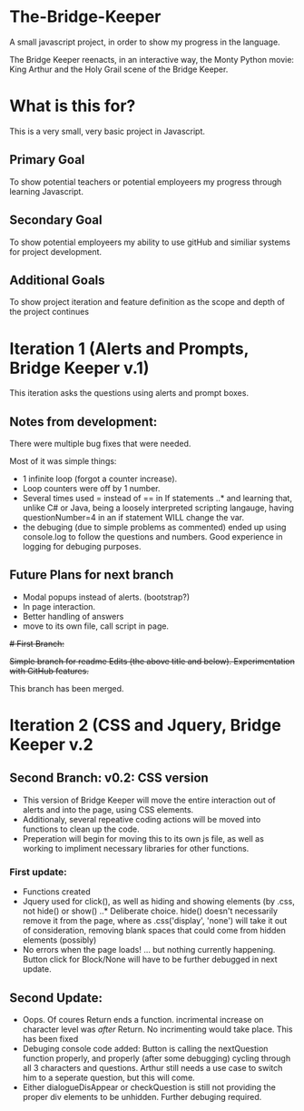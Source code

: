# The-Bridge-Keeper
A small javascript project, in order to show my progress in the language.

The Bridge Keeper reenacts, in an interactive way, the Monty Python movie: King Arthur and the Holy Grail scene of the Bridge Keeper. 


# What is this for?

This is a very small, very basic project in Javascript. 

## Primary Goal

To show potential teachers or potential employeers my progress through learning Javascript.

## Secondary Goal

To show potential employeers my ability to use gitHub and similiar systems for project development.

## Additional Goals

To show project iteration and feature definition as the scope and depth of the project continues

# Iteration 1 (Alerts and Prompts, Bridge Keeper v.1)

This iteration asks the questions using alerts and prompt boxes. 

## Notes from development:

There were multiple bug fixes that were needed. 

Most of it was simple things: 
* 1 infinite loop (forgot a counter increase). 
* Loop counters were off by 1 number. 
* Several times used = instead of == in If statements 
..* and learning that, unlike C# or Java, being a loosely interpreted scripting langauge, having questionNumber=4 in an if statement WILL change the var.
* the debuging (due to simple problems as commented) ended up using console.log to follow the questions and numbers. Good experience in logging for debuging purposes.

## Future Plans for next branch

* Modal popups instead of alerts. (bootstrap?)
* In page interaction. 
* Better handling of answers
* move to its own file, call script in page.

~~# First Branch:~~

~~Simple branch for readme Edits (the above title and below). Experimentation with GitHub features.~~

This branch has been merged.

# Iteration 2 (CSS and Jquery, Bridge Keeper v.2

## Second Branch: v0.2: CSS version

* This version of Bridge Keeper will move the entire interaction out of alerts and into the page, using CSS elements.
* Additionaly, several repeative coding actions will be moved into functions to clean up the code.
* Preperation will begin for moving this to its own js file, as well as working to impliment necessary libraries for other functions.

### First update:

* Functions created
* Jquery used for click(), as well as hiding and showing elements (by .css, not hide() or show()
..* Deliberate choice. hide() doesn't necessarily remove it from the page, where as .css('display', 'none') will take it out of consideration, removing blank spaces that could come from hidden elements (possibly)
* No errors when the page loads! ... but nothing currently happening. Button click for Block/None will have to be further debugged in next update.

## Second Update:

* Oops. Of coures Return ends a function. incrimental increase on character level was *after* Return. No incrimenting would take place. This has been fixed
* Debuging console code added: Button is calling the nextQuestion function properly, and properly (after some debugging) cycling through all 3 characters and questions. Arthur still needs a use case to switch him to a seperate question, but this will come.
* Either dialogueDisAppear or checkQuestion is still not providing the proper div elements to be unhidden. Further debuging required.
